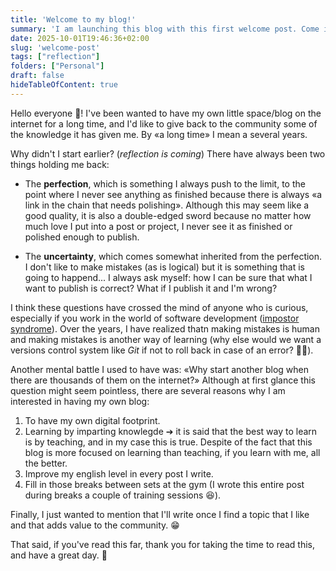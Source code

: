 ```yaml
---
title: 'Welcome to my blog!'
summary: 'I am launching this blog with this first welcome post. Come in and discover my motivations for starting this project. 😉'
date: 2025-10-01T19:46:36+02:00
slug: 'welcome-post'
tags: ["reflection"]
folders: ["Personal"]
draft: false
hideTableOfContent: true
---
```


Hello everyone 👋! I've been wanted to have my own little space/blog on the internet for a long time,  and I'd like to give back to the community some of the knowledge it has given me. By «a long time» I mean a several years.

Why didn't I start earlier? (*reflection is coming*) There have always been two things holding me back:

- The **perfection**, which is something I always push to the limit, to the point where I never see anything as finished because there is always «a link in the chain that needs polishing». Although this may seem like a good quality, it is also a double-edged sword because no matter how much love I put into a post or project, I never see it as finished or polished enough to publish.

- The **uncertainty**, which comes somewhat inherited from the perfection. I don't like to make mistakes (as is logical) but it is something that is going to happend... I always ask myself: how I can be sure that what I want to publish is correct? What if I publish it and I'm wrong?

I think these questions have crossed the mind of anyone who is curious, especially if you work in the world of software development ([impostor syndrome](https://en.wikipedia.org/wiki/Impostor_syndrome)). Over the years, I have realized thatn making mistakes is human and making mistakes is another way of learning (why else would we want a versions control system like *Git* if not to roll back in case of an error? 🤷‍♂️).

Another mental battle I used to have was: «Why start another blog when there are thousands of them on the internet?» Although at first glance this question might seem pointless, there are several reasons why I am interested in having my own blog:

1. To have my own digital footprint.
2. Learning by imparting knowlegde ➔ it is said that the best way to learn is by teaching, and in my case this is true. Despite of the fact that this blog is more focused on learning than teaching, if you learn with me, all the better.
3. Improve my english level in every post I write.
4. Fill in those breaks between sets at the gym (I wrote this entire post during breaks a couple of training sessions 😆).

Finally, I just wanted to mention that I'll write once I find a topic that I like and that adds value to the community. 😁

That said, if you've read this far, thank you for taking the time to read this, and have a great day. 🤙
